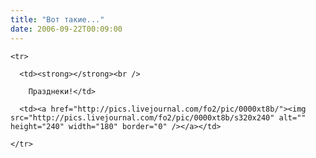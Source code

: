 ```yaml
---
title: "Вот такие..."
date: 2006-09-22T00:09:00
---
```


<!-- Posted pictures -->

  <table>

    <tr>

      <td><strong></strong><br />

		Празднеки!</td>

      <td><a href="http://pics.livejournal.com/fo2/pic/0000xt8b/"><img src="http://pics.livejournal.com/fo2/pic/0000xt8b/s320x240" alt="" height="240" width="180" border="0" /></a></td>

    </tr>

  </table>

  <!-- End of Posted pictures -->
